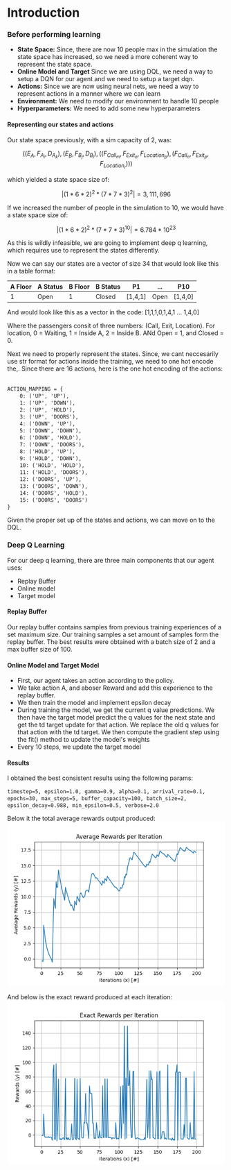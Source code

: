# **Introduction**

### **Before performing learning**
- **State Space:** Since, there are now 10 people max in the simulation the state space has increased, so we need a more coherent way to represent the state space.
- **Online Model and Target** Since we are using DQL, we need a way to setup a DQN for our agent and we need to setup a target dqn.
- **Actions:** Since we are now using neural nets, we need a way to represent actions in a manner where we can learn
- **Environment:** We need to modify our environment to handle 10 people
- **Hyperparameters:** We need to add some new hyperparameters

#### Representing our states and actions

Our state space previously, with a sim capacity of 2, was:

```math
((E_{A}, F_{A_i}, D_{A_k}), (E_{B}, F_{B_j}, D_{B_l}), ((F_{Call_m}, F_{Exit_o}, F_{Location_p}), (F_{Call_n}, F_{Exit_p}, F_{Location_r})))
```

which yielded a state space size of: 
```math 
|(1 * 6 *  2)^2 * (7 * 7 * 3)^2| = 3,111,696
```

If we increased the number of people in the simulation to 10, we would have a state space size of:
```math 
|(1 * 6 *  2)^2 * (7 * 7 * 3)^{10}| = 6.784 * 10^{23}
```

As this is wildly infeasible, we are going to implement deep q learning, which requires use to represent the states differently.

Now we can say our states are a vector of size 34 that would look like this in a table format:

|A Floor|A Status|B Floor|B Status|P1| ... |P10|
|---|---|---|---|---|---|---|
|1 | Open |1 | Closed |[1,4,1] | Open |[1,4,0] |

And would look like this as a vector in the code:
[1,1,1,0,1,4,1 ... 1,4,0]

Where the passengers consit of three numbers: (Call, Exit, Location). For location, 0 = Waiting, 1 = Inside A, 2 = Inside B. ANd Open = 1, and Closed = 0.

Next we need to properly represent the states. Since, we cant neccesarily use str format for actions inside the training, we need to one hot encode the,. Since there are 16 actions, here is the one hot encoding of the actions:

```

ACTION_MAPPING = {
    0: ('UP', 'UP'),
    1: ('UP', 'DOWN'),
    2: ('UP', 'HOLD'),
    3: ('UP', 'DOORS'),
    4: ('DOWN', 'UP'),
    5: ('DOWN', 'DOWN'),
    6: ('DOWN', 'HOLD'),
    7: ('DOWN', 'DOORS'),
    8: ('HOLD', 'UP'),
    9: ('HOLD', 'DOWN'),
    10: ('HOLD', 'HOLD'),
    11: ('HOLD', 'DOORS'),
    12: ('DOORS', 'UP'),
    13: ('DOORS', 'DOWN'),
    14: ('DOORS', 'HOLD'),
    15: ('DOORS', 'DOORS')
}
```

Given the proper set up of the states and actions, we can move on to the DQL.


### Deep Q Learning
For our deep q learning, there are three main components that our agent uses: 

- Replay Buffer
- Online model
- Target model

#### Replay Buffer
Our replay buffer contains samples from previous training experiences of a set maximum size. Our training samples a set amount of samples form the replay buffer. The best results were obtained with a batch size of 2 and a max buffer size of 100.

#### Online Model and Target Model
- First, our agent takes an action according to the policy.
- We take action A, and aboser Reward and add this experience to the replay buffer.
- We then train the model and implement epsilon decay
- During training the model, we get the current q value predictions. We then have the target model predict the q values for the next state and get the td target update for that action. We replace the old q values for that action with the td target. We then compute the gradient step using the fit() method to update the model's weights
- Every 10 steps, we update the target model

#### Results

I obtained the best consistent results using the following params:
```
timestep=5, epsilon=1.0, gamma=0.9, alpha=0.1, arrival_rate=0.1, epochs=30, max_steps=5, buffer_capacity=100, batch_size=2, epsilon_decay=0.988, min_epsilon=0.5, verbose=2.0
```

Below it the total average rewards output produced: 
![img](./output/average_rewards.png)

And below is the exact reward produced at each iteration:
![img](./output/exact_rewards.png)




